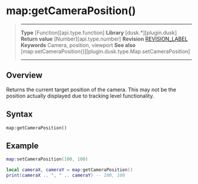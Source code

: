 # map:getCameraPosition()

> --------------------- ------------------------------------------------------------------------------------------
> __Type__              [Function][api.type.function]
> __Library__           [dusk.*][plugin.dusk]
> __Return value__      [Number][api.type.number]
> __Revision__          [REVISION_LABEL](REVISION_URL)
> __Keywords__          Camera, position, viewport
> __See also__          [map:setCameraPosition()][plugin.dusk.type.Map.setCameraPosition]
> --------------------- ------------------------------------------------------------------------------------------


## Overview

Returns the current target position of the camera. This may not be the position actually displayed due to tracking level functionality.


## Syntax

	map:getCameraPosition()


## Example

``````lua
map:setCameraPosition(100, 100)

local cameraX, cameraY = map:getCameraPosition()
print(cameraX .. ", " .. cameraY) -- 100, 100
``````
